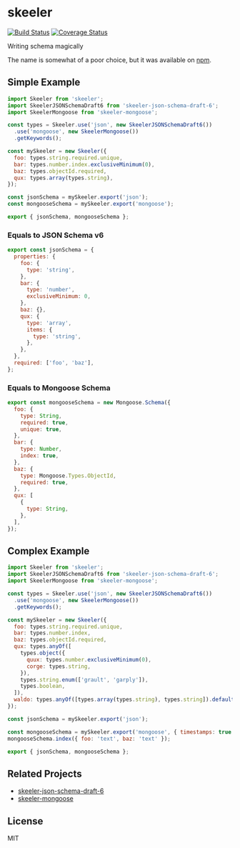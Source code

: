 # skeeler

[![Build Status](https://travis-ci.org/Cap32/skeeler.svg?branch=master)](https://travis-ci.org/Cap32/skeeler)
[![Coverage Status](https://coveralls.io/repos/github/Cap32/skeeler/badge.svg?branch=master)](https://coveralls.io/github/Cap32/skeeler?branch=master)

Writing schema magically

The name is somewhat of a poor choice, but it was available on [npm](https://www.npmjs.com/package/skeeler).

## Simple Example

```js
import Skeeler from 'skeeler';
import SkeelerJSONSchemaDraft6 from 'skeeler-json-schema-draft-6';
import SkeelerMongoose from 'skeeler-mongoose';

const types = Skeeler.use('json', new SkeelerJSONSchemaDraft6())
  .use('mongoose', new SkeelerMongoose())
  .getKeywords();

const mySkeeler = new Skeeler({
  foo: types.string.required.unique,
  bar: types.number.index.exclusiveMinimum(0),
  baz: types.objectId.required,
  qux: types.array(types.string),
});

const jsonSchema = mySkeeler.export('json');
const mongooseSchema = mySkeeler.export('mongoose');

export { jsonSchema, mongooseSchema };
```

### Equals to JSON Schema v6

```js
export const jsonSchema = {
  properties: {
    foo: {
      type: 'string',
    },
    bar: {
      type: 'number',
      exclusiveMinimum: 0,
    },
    baz: {},
    qux: {
      type: 'array',
      items: {
        type: 'string',
      },
    },
  },
  required: ['foo', 'baz'],
};
```

### Equals to Mongoose Schema

```js
export const mongooseSchema = new Mongoose.Schema({
  foo: {
    type: String,
    required: true,
    unique: true,
  },
  bar: {
    type: Number,
    index: true,
  },
  baz: {
    type: Mongoose.Types.ObjectId,
    required: true,
  },
  qux: [
    {
      type: String,
    },
  ],
});
```

## Complex Example

```js
import Skeeler from 'skeeler';
import SkeelerJSONSchemaDraft6 from 'skeeler-json-schema-draft-6';
import SkeelerMongoose from 'skeeler-mongoose';

const types = Skeeler.use('json', new SkeelerJSONSchemaDraft6())
  .use('mongoose', new SkeelerMongoose())
  .getKeywords();

const mySkeeler = new Skeeler({
  foo: types.string.required.unique,
  bar: types.number.index,
  baz: types.objectId.required,
  qux: types.anyOf([
    types.object({
      quux: types.number.exclusiveMinimum(0),
      corge: types.string,
    }),
    types.string.enum(['grault', 'garply']),
    types.boolean,
  ]),
  waldo: types.anyOf([types.array(types.string), types.string]).default([]),
});

const jsonSchema = mySkeeler.export('json');

const mongooseSchema = mySkeeler.export('mongoose', { timestamps: true });
mongooseSchema.index({ foo: 'text', baz: 'text' });

export { jsonSchema, mongooseSchema };
```

## Related Projects

* [skeeler-json-schema-draft-6](https://github.com/Cap32/skeeler-json-schema-draft-6)
* [skeeler-mongoose](https://github.com/Cap32/skeeler-mongoose)

## License

MIT
